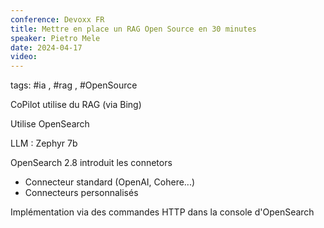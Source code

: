```yaml
---
conference: Devoxx FR
title: Mettre en place un RAG Open Source en 30 minutes
speaker: Pietro Mele
date: 2024-04-17
video:
---
```

tags: #ia , #rag , #OpenSource 

CoPilot utilise du RAG (via Bing)

Utilise OpenSearch

LLM : Zephyr 7b

OpenSearch 2.8 introduit les connetors
- Connecteur standard (OpenAI, Cohere...)
- Connecteurs personnalisés

Implémentation via des commandes HTTP dans la console d'OpenSearch

